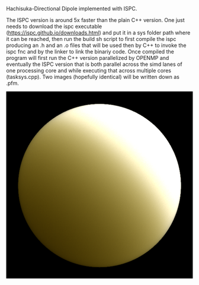 Hachisuka-Directional Dipole implemented with ISPC.

The ISPC version is around 5x faster than the plain C++ version.
One just needs to download the ispc executable (https://ispc.github.io/downloads.html) and put it in a sys folder path where it can be reached, then run the build sh script to first compile the ispc producing an .h and an .o files that will be used then by C++ to invoke the ispc fnc and by the linker to link the binariy code.
Once compiled the program will first run the C++ version parallelized by OPENMP and eventually the ISPC version that is both parallel across the simd lanes of one processing core and while executing that across multiple cores (tasksys.cpp).
Two images (hopefully identical) will be written down as .pfm.

![cover](https://raw.githubusercontent.com/RomboDev/Miscellaneous/master/ISPC%20Directional%20Dipole/image_dirpole.png)
